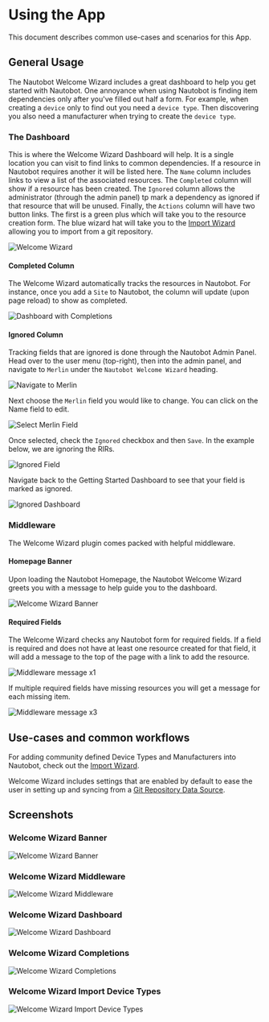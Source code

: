 # Using the App

This document describes common use-cases and scenarios for this App.

## General Usage

The Nautobot Welcome Wizard includes a great dashboard to help you get started with Nautobot. One annoyance when using Nautobot is finding item dependencies only after you've filled out half a form. For example, when creating a `device` only to find out you need a `device type`. Then discovering you also need a manufacturer when trying to create the `device type`.

### The Dashboard

This is where the Welcome Wizard Dashboard will help. It is a single location you can visit to find links to common dependencies. If a resource in Nautobot requires another it will be listed here. The `Name` column includes links to view a list of the associated resources. The `Completed` column will show if a resource has been created. The `Ignored` column allows the administrator (through the admin panel) tp mark a dependency as ignored if that resource that will be unused. Finally, the `Actions` column will have two button links. The first is a green plus which will take you to the resource creation form. The blue wizard hat will take you to the [Import Wizard](app_getting_started.md#import-manufacturers) allowing you to import from a git repository.

![Welcome Wizard](../images/welcome_wizard.png)

#### Completed Column

The Welcome Wizard automatically tracks the resources in Nautobot. For instance, once you add a `Site` to Nautobot,
the column will update (upon page reload) to show as completed.

![Dashboard with Completions](../images/dashboard_with_completions.png)

#### Ignored Column

Tracking fields that are ignored is done through the Nautobot Admin Panel. Head over to the user menu (top-right), then into the admin panel, and navigate to `Merlin` under the `Nautobot Welcome Wizard` heading.

![Navigate to Merlin](../images/merlin_admin_navigation.png)

Next choose the `Merlin` field you would like to change. You can click on the Name field to edit.

![Select Merlin Field](../images/merlin_admin_selection.png)

Once selected, check the `Ignored` checkbox and then `Save`. In the example below, we are ignoring the RIRs.

![Ignored Field](../images/merlin_admin_ignored.png)

Navigate back to the Getting Started Dashboard to see that your field is marked as ignored.

![Ignored Dashboard](../images/dashboard_with_ignored.png)

### Middleware

The Welcome Wizard plugin comes packed with helpful middleware.

#### Homepage Banner

Upon loading the Nautobot Homepage, the Nautobot Welcome Wizard greets you with a message to help guide you to the dashboard.

![Welcome Wizard Banner](../images/merlin_banner.png)

#### Required Fields

The Welcome Wizard checks any Nautobot form for required fields. If a field is required and does not have at least one resource created for that field, it will add a message to the top of the page with a link to add the resource.

![Middleware message x1](../images/merlin_middleware_import.png)

If multiple required fields have missing resources you will get a message for each missing item.

![Middleware message x3](../images/merlin_middleware_x3.png)


## Use-cases and common workflows

For adding community defined Device Types and Manufacturers into Nautobot, check out the [Import Wizard](app_getting_started.md#import-manufacturers).

Welcome Wizard includes settings that are enabled by default to ease the user in setting up and syncing from a [Git Repository Data Source](git_datasource.md).


## Screenshots

### Welcome Wizard Banner

![Welcome Wizard Banner](../images/merlin_banner.png)

### Welcome Wizard Middleware

![Welcome Wizard Middleware](../images/merlin_middleware_x3.png)

### Welcome Wizard Dashboard

![Welcome Wizard Dashboard](../images/welcome_wizard.png)

### Welcome Wizard Completions

![Welcome Wizard Completions](../images/dashboard_with_completions.png)

### Welcome Wizard Import Device Types

![Welcome Wizard Import Device Types](../images/merlin_import_device_type.png)
